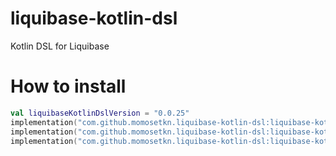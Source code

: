 # liquibase-kotlin-dsl
Kotlin DSL for Liquibase

# How to install

```kotlin
val liquibaseKotlinDslVersion = "0.0.25"
implementation("com.github.momosetkn.liquibase-kotlin-dsl:liquibase-kotlin-dsl:$liquibaseKotlinDslVersion")
implementation("com.github.momosetkn.liquibase-kotlin-dsl:liquibase-kotlin-parser:$liquibaseKotlinDslVersion")
implementation("com.github.momosetkn.liquibase-kotlin-dsl:liquibase-kotlin-serializer:$liquibaseKotlinDslVersion")
```
